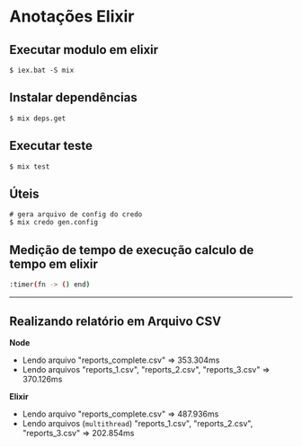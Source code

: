 # Anotações Elixir

## Executar modulo em elixir

```shell
$ iex.bat -S mix
```

## Instalar dependências

```shell
$ mix deps.get
```

## Executar teste

```shell
$ mix test
```

## Úteis

```shell
# gera arquivo de config do credo
$ mix credo gen.config
```

## Medição de tempo de execução calculo de tempo em elixir

```bash
:timer(fn -> () end)
```

---

## Realizando relatório em Arquivo CSV

**Node**

- Lendo arquivo "reports_complete.csv" => 353.304ms
- Lendo arquivos "reports_1.csv", "reports_2.csv", "reports_3.csv" => 370.126ms

**Elixir**

- Lendo arquivo "reports_complete.csv" => 487.936ms
- Lendo arquivos (`multithread`) "reports_1.csv", "reports_2.csv", "reports_3.csv" => 202.854ms
